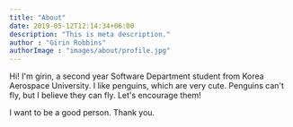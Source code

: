 ```yaml
---
title: "About"
date: 2019-05-12T12:14:34+06:00
description: "This is meta description."
author : "Girin Robbins"
authorImage : "images/about/profile.jpg"
---
```


Hi! I'm girin, a second year Software Department student from Korea Aerospace University. 
I like penguins, which are very cute. 
Penguins can't fly, but I believe they can fly. Let's encourage them!

I want to be a good person. Thank you.
